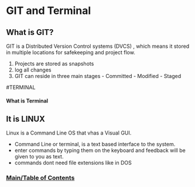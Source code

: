 # GIT and Terminal #

## What is GIT? ##

GIT is a Distributed Version Control systems (DVCS) , which means it stored in multiple locations for safekeeping
and project flow.

  1. Projects are stored as snapshots
  2. log all changes
  3. GIT can reside in three main stages
    - Committed
    - Modified
    - Staged

#TERMINAL 

#### What is Terminal ####

## It is LINUX ##

Linux is a Command Line OS that vhas a Visual GUI.

- Command Line or terminal, is a text based interface to the system.
- enter commands by typing them on the keyboard and feedback will be given to you as text.
- commands dont need file extensions like in DOS

### [Main/Table of Contents](https://nkingchaos2284.github.io/reading-notes/)
